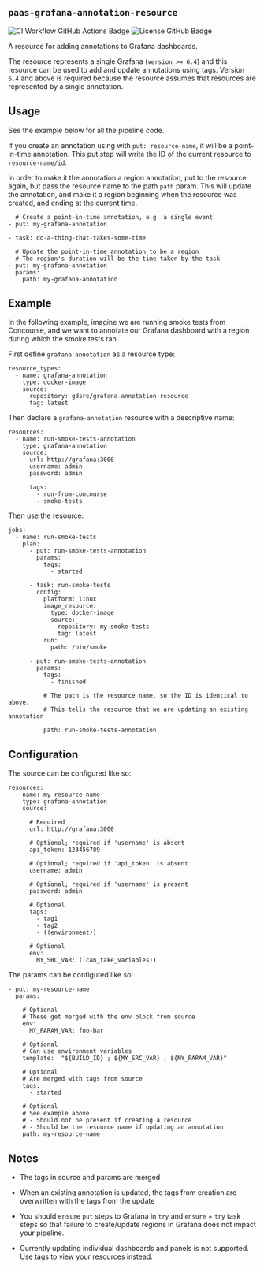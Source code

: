 `paas-grafana-annotation-resource`
-----------------------------

![CI Workflow GitHub Actions Badge](https://github.com/alphagov/paas-grafana-annotation-resource/workflows/ci/badge.svg)
![License GitHub Badge](https://img.shields.io/github/license/alphagov/paas-grafana-annotation-resource?style=plastic)

A resource for adding annotations to Grafana dashboards.

The resource represents a single Grafana (`version >= 6.4`) and this resource
can be used to add and update annotations using tags. Version `6.4` and above is required because the resource assumes that resources are represented by a single annotation.

Usage
-----

See the example below for all the pipeline code.

If you create an annotation using with `put: resource-name`, it will be a
point-in-time annotation. This put step will write the ID of the current
resource to `resource-name/id`.

In order to make it the annotation a region annotation, put to the resource
again, but pass the resource name to the path `path` param.  This will update
the annotation, and make it a region beginning when the resource was created,
and ending at the current time.

```
  # Create a point-in-time annotation, e.g. a single event
- put: my-grafana-annotation

- task: do-a-thing-that-takes-some-time

  # Update the point-in-time annotation to be a region
  # The region's duration will be the time taken by the task
- put: my-grafana-annotation
  params:
    path: my-grafana-annotation
```

Example
-------

In the following example, imagine we are running smoke tests from Concourse,
and we want to annotate our Grafana dashboard with a region during which the
smoke tests ran.

First define `grafana-annotation` as a resource type:

```
resource_types:
  - name: grafana-annotation
    type: docker-image
    source:
      repository: gdsre/grafana-annotation-resource
      tag: latest
```

Then declare a `grafana-annotation` resource with a descriptive name:

```
resources:
  - name: run-smoke-tests-annotation
    type: grafana-annotation
    source:
      url: http://grafana:3000
      username: admin
      password: admin

      tags:
        - run-from-concourse
        - smoke-tests
```

Then use the resource:

```
jobs:
  - name: run-smoke-tests
    plan:
      - put: run-smoke-tests-annotation
        params:
          tags:
            - started

      - task: run-smoke-tests
        config:
          platform: linux
          image_resource:
            type: docker-image
            source:
              repository: my-smoke-tests
              tag: latest
          run:
            path: /bin/smoke

      - put: run-smoke-tests-annotation
        params:
          tags:
            - finished

          # The path is the resource name, so the ID is identical to above.
          # This tells the resource that we are updating an existing annotation

          path: run-smoke-tests-annotation
```

Configuration
-------------

The source can be configured like so:

```
resources:
  - name: my-resource-name
    type: grafana-annotation
    source:

      # Required
      url: http://grafana:3000

      # Optional; required if 'username' is absent
      api_token: 123456789

      # Optional; required if 'api_token' is absent
      username: admin

      # Optional; required if 'username' is present
      password: admin

      # Optional
      tags:
        - tag1
        - tag2
        - ((environment))

      # Optional
      env:
        MY_SRC_VAR: ((can_take_variables))
```

The params can be configured like so:

```
- put: my-resource-name
  params:

    # Optional
    # These get merged with the env block from source
    env:
      MY_PARAM_VAR: foo-bar

    # Optional
    # Can use environment variables
    template:  "${BUILD_ID} ; ${MY_SRC_VAR} ; ${MY_PARAM_VAR}"

    # Optional
    # Are merged with tags from source
    tags:
      - started

    # Optional
    # See example above
    # - Should not be present if creating a resource
    # - Should be the resource name if updating an annotation
    path: my-resource-name
```

Notes
-----

- The tags in source and params are merged

- When an existing annotation is updated, the tags from creation are
overwritten with the tags from the update

- You should ensure `put` steps to Grafana in `try` and `ensure` + `try` task
steps so that failure to create/update regions in Grafana does not impact your
pipeline.

- Currently updating individual dashboards and panels is not supported. Use
tags to view your resources instead.
